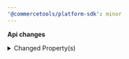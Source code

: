```yaml
---
'@commercetools/platform-sdk': minor
---
```


**Api changes**

<details>
<summary>Changed Property(s)</summary>

- :warning: changed property `actions` of type `MyBusinessUnitUpdate` from type `BusinessUnitUpdateAction[]` to `MyBusinessUnitUpdateAction[]`
</details>
